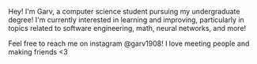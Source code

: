 Hey! I'm Garv, a computer science student pursuing my undergraduate degree! I'm currently interested in learning and improving, particularly in topics related to software engineering, math, neural networks, and more!

Feel free to reach me on instagram @garv1908! I love meeting people and making friends <3

<!---
garv1908/garv1908 is a ✨ special ✨ repository because its `README.md` (this file) appears on your GitHub profile.
You can click the Preview link to take a look at your changes.
--->
